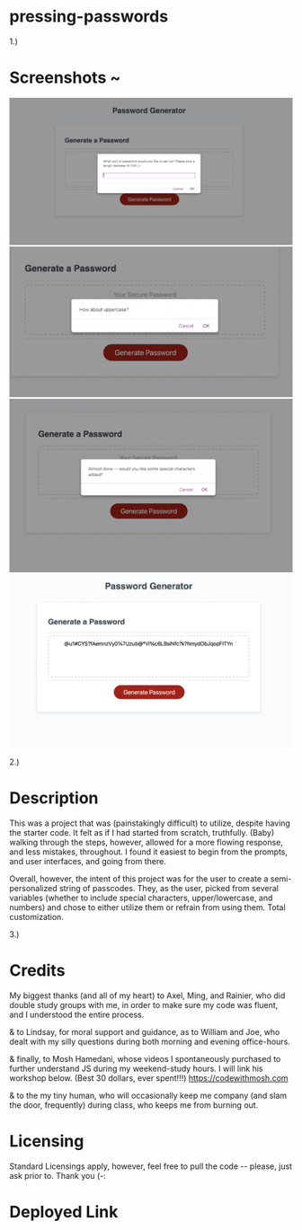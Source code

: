 # pressing-passwords

1.) <h1> Screenshots ~ </h1>
![alt text](./Assets/images/prompt-1.png)
![alt text](./Assets/images/prompt-2.png)
![alt text](./Assets/images/prompt-3.png)
![alt text](./Assets/images/finalized!.png)

2.) <h1> Description </h1>
This was a project that was (painstakingly difficult) to utilize, despite having the starter code. It felt as if I had started from scratch, truthfully. (Baby) walking through the steps, however, allowed for a more flowing response, and less mistakes, throughout. I found it easiest to begin from the prompts, and user interfaces, and going from there. 

Overall, however, the intent of this project was for the user to create a semi-personalized string of passcodes. They, as the user, picked from several variables (whether to include special characters, upper/lowercase, and numbers) and chose to either utilize them or refrain from using them. Total customization. 

3.) <h1> Credits </h1>
My biggest thanks (and all of my heart) to Axel, Ming, and Rainier, who did double study groups with me, in order to make sure my code was fluent, and I understood the entire process. 

& to Lindsay, for moral support and guidance, as to William and Joe, who dealt with my silly questions during both morning and evening office-hours. 

& finally, to Mosh Hamedani, whose videos I spontaneously purchased to further understand JS during my weekend-study hours. I will link his workshop below. (Best 30 dollars, ever spent!!!)
https://codewithmosh.com

& to the my tiny human, who will occasionally keep me company (and slam the door, frequently) during class, who keeps me from burning out. 

<h1> Licensing </h1>
Standard Licensings apply, however, feel free to pull the code -- please, just ask prior to. Thank you (-:

<h1> Deployed Link </h1>





